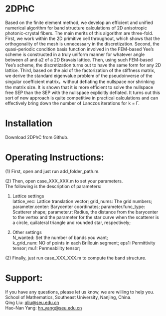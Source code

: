 # 2DPhC
 Based on the finite element method, we develop an efficient and unified numerical algorithm for band structure calculations of 2D anisotropic photonic-crystal fibers. The main merits of this algorithm are three-fold. First, we work within the 2D primitive cell throughout, which shows that the orthogonality of the mesh is unnecessary in the discretization. Second, the quasi-periodic condition basis function involved in the FEM-based Yee’s scheme is constructed in a truly uniform manner for whatever angle between a1 and a2 of a 2D Bravais lattice. Then, using such FEM-based Yee’s scheme, the discretization turns out to have the same form for any 2D lattice. Third, based on the aid of the factorization of the stiffness matrix, we derive the standard eigenvalue problem of the pseudoinverse of the singular coefficient matrix，without deflating the nullspace nor shrinking the matrix size. It is shown that it is more efficient to solve the nullspace free SEP than the SEP with the nullspace explicitly deflated. It turns out this sort of new approach is quite competitive in practical calculations and can effectively bring down the number of Lanczos iterations for k = Γ.

# Installation
Download 2DPhC from Github.

# Operating Instructions:
(1) First, open and just run add_folder_path.m.

(2)  Then, open case_XXX_XXX.m to set your parameters.  
The following is the description of parameters:  
1. Lattice settings  
lattice_vec: Lattice translation vector;
grid_nums: The grid numbers;  
parameter.center: Barycenter coordinates; 
parameter.func_type: Scatterer shape;
parameter.r: Radius, the distance from the barycenter to the vertex  and  the parameter for the star curve when the scatterer is a circle, quilateral triangle and rounded star, respectively;

2. Other settings   
N_wanted: Set the number of bands you want;  
k_grid_num: NO of points in each Brillouin segment;
eps1: Permittivity tensor;
mu1: Permeability tensor;

(2) Finally, just run case_XXX_XXX.m to compute the band structure.  

# Support:
If you have any questions, please let us know, we are willing to help you.  
School of Mathematics, Southeast University, Nanjing, China.  
Qing Liu: qliu@seu.edu.cn  
Hao-Nan Yang: hn_yang@seu.edu.cn
